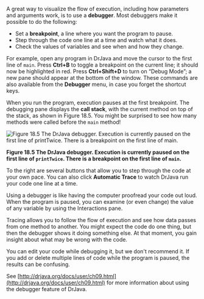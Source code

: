 A great way to visualize the flow of execution, including how parameters and arguments work, is to use a **debugger**. Most debuggers make it possible to do the following:




* Set a **breakpoint**, a line where you want the program to pause.
* Step through the code one line at a time and watch what it does.
* Check the values of variables and see when and how they change.



For example, open any program in DrJava and move the cursor to the first line of `main`. Press **Ctrl+B** to toggle a breakpoint on the current line; it should now be highlighted in red. Press **Ctrl+Shift+D** to turn on “Debug Mode”; a new pane should appear at the bottom of the window. These commands are also available from the **Debugger** menu, in case you forget the shortcut keys.


When you run the program, execution pauses at the first breakpoint. The debugging pane displays the **call stack**, with the current method on top of the stack, as shown in Figure 18.5. You might be surprised to see how many methods were called before the `main` method!

![Figure 18.5 The DrJava debugger. Execution is currently paused on the first line of `printTwice`. There is a breakpoint on the first line of `main`.](figs/debugger.png)

**Figure 18.5 The DrJava debugger. Execution is currently paused on the first line of `printTwice`. There is a breakpoint on the first line of `main`.**



To the right are several buttons that allow you to step through the code at your own pace. You can also click **Automatic Trace** to watch DrJava run your code one line at a time.

Using a debugger is like having the computer proofread your code out loud. When the program is paused, you can examine (or even change) the value of any variable by using the Interactions pane.

Tracing allows you to follow the flow of execution and see how data passes from one method to another. You might expect the code do one thing, but then the debugger shows it doing something else. At that moment, you gain insight about what may be wrong with the code.

You can edit your code while debugging it, but we don't recommend it. If you add or delete multiple lines of code while the program is paused, the results can be confusing.

See [http://drjava.org/docs/user/ch09.html](http://drjava.org/docs/user/ch09.html) for more information about using the debugger feature of DrJava.